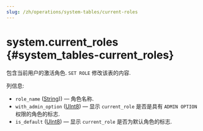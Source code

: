 ```yaml
---
slug: /zh/operations/system-tables/current-roles
---
```

# system.current_roles {#system_tables-current_roles}

包含当前用户的激活角色. `SET ROLE` 修改该表的内容.

列信息:

 - `role_name` ([String](../../sql-reference/data-types/string.md))) — 角色名称.
 - `with_admin_option` ([UInt8](../../sql-reference/data-types/int-uint.md#uint-ranges)) — 显示 `current_role` 是否是具有 `ADMIN OPTION` 权限的角色的标志.
 - `is_default` ([UInt8](../../sql-reference/data-types/int-uint.md#uint-ranges)) — 显示 `current_role` 是否为默认角色的标志.

